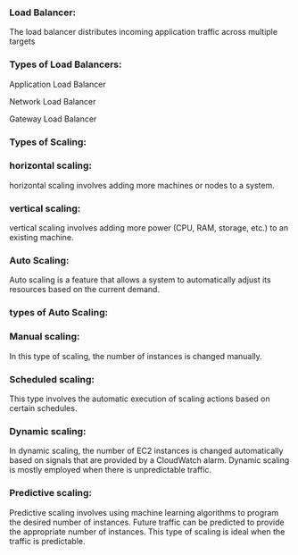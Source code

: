 ### Load Balancer:
The load balancer distributes incoming application traffic across multiple targets
### Types of Load Balancers:
Application Load Balancer

Network Load Balancer

Gateway Load Balancer



### Types of Scaling:
### horizontal scaling: 
horizontal scaling involves adding more machines or nodes to a system.

### vertical scaling:
vertical scaling involves adding more power (CPU, RAM, storage, etc.) to an existing machine.

### Auto Scaling:
Auto scaling is a feature that allows a system to automatically adjust its resources based on the current demand.

### types of Auto Scaling:

### Manual scaling:
In this type of scaling, the number of instances is changed manually.

### Scheduled scaling:
This type involves the automatic execution of scaling actions based on certain schedules.

### Dynamic scaling:
In dynamic scaling, the number of EC2 instances is changed automatically based on signals that are provided by a CloudWatch alarm. Dynamic scaling is mostly employed when there is unpredictable traffic.

### Predictive scaling:
Predictive scaling involves using machine learning algorithms to program the desired number of instances. Future traffic can be predicted to provide the appropriate number of instances. This type of scaling is ideal when the traffic is predictable.

